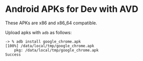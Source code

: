 # Android APKs for Dev with AVD

These APKs are x86 and x86_64 compatible.

Upload apks with `adb` as follows:

```
-> % adb install google_chrome.apk
[100%] /data/local/tmp/google_chrome.apk
	pkg: /data/local/tmp/google_chrome.apk
Success
```
